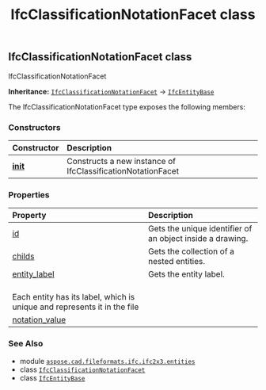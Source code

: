 ﻿---
title: IfcClassificationNotationFacet class
second_title: Aspose.CAD for Python via .NET API References
description: 
type: docs
weight: 830
url: /python-net/aspose.cad.fileformats.ifc.ifc2x3.entities/ifcclassificationnotationfacet/
is_root: false
---

## IfcClassificationNotationFacet class

IfcClassificationNotationFacet



**Inheritance:** [`IfcClassificationNotationFacet`](/cad/python-net/aspose.cad.fileformats.ifc.ifc2x3.entities/ifcclassificationnotationfacet) → 
[`IfcEntityBase`](/cad/python-net/aspose.cad.fileformats.ifc/ifcentitybase)



The IfcClassificationNotationFacet type exposes the following members:

### Constructors
| Constructor | Description |
| :- | :- |
| [__init__](/cad/python-net/aspose.cad.fileformats.ifc.ifc2x3.entities/ifcclassificationnotationfacet/__init__/#) | Constructs a new instance of IfcClassificationNotationFacet |


### Properties
| Property | Description |
| :- | :- |
| [id](/cad/python-net/aspose.cad.fileformats.ifc.ifc2x3.entities/ifcclassificationnotationfacet/id) | Gets the unique identifier of an object inside a drawing. |
| [childs](/cad/python-net/aspose.cad.fileformats.ifc.ifc2x3.entities/ifcclassificationnotationfacet/childs) | Gets the collection of a nested entities. |
| [entity_label](/cad/python-net/aspose.cad.fileformats.ifc.ifc2x3.entities/ifcclassificationnotationfacet/entity_label) | Gets the entity label.<br/>Each entity has its label, which is unique and represents it in the file |
| [notation_value](/cad/python-net/aspose.cad.fileformats.ifc.ifc2x3.entities/ifcclassificationnotationfacet/notation_value) |  |



### See Also
* module [`aspose.cad.fileformats.ifc.ifc2x3.entities`](..)
* class [`IfcClassificationNotationFacet`](/cad/python-net/aspose.cad.fileformats.ifc.ifc2x3.entities/ifcclassificationnotationfacet)
* class [`IfcEntityBase`](/cad/python-net/aspose.cad.fileformats.ifc/ifcentitybase)
